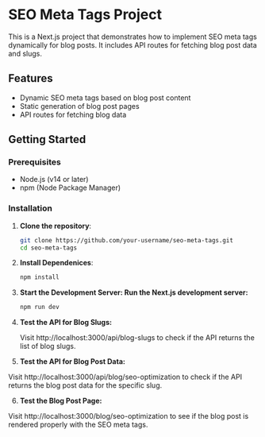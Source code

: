 # SEO Meta Tags Project

This is a Next.js project that demonstrates how to implement SEO meta tags dynamically for blog posts. It includes API routes for fetching blog post data and slugs.

## Features

- Dynamic SEO meta tags based on blog post content
- Static generation of blog post pages
- API routes for fetching blog data

## Getting Started

### Prerequisites

- Node.js (v14 or later)
- npm (Node Package Manager)

### Installation

1. **Clone the repository**:

   ```bash
   git clone https://github.com/your-username/seo-meta-tags.git
   cd seo-meta-tags

   ```

2. **Install Dependenices**:

   ```bash
   npm install
   ```

3. **Start the Development Server: Run the Next.js development server:**

   ```bash
   npm run dev
   ```

4. **Test the API for Blog Slugs:**

   Visit http://localhost:3000/api/blog-slugs to check if the API returns the list of blog slugs.

5. **Test the API for Blog Post Data:**

Visit http://localhost:3000/api/blog/seo-optimization to check if the API returns the blog post data for the specific slug.

6. **Test the Blog Post Page:**

Visit http://localhost:3000/blog/seo-optimization to see if the blog post is rendered properly with the SEO meta tags.
